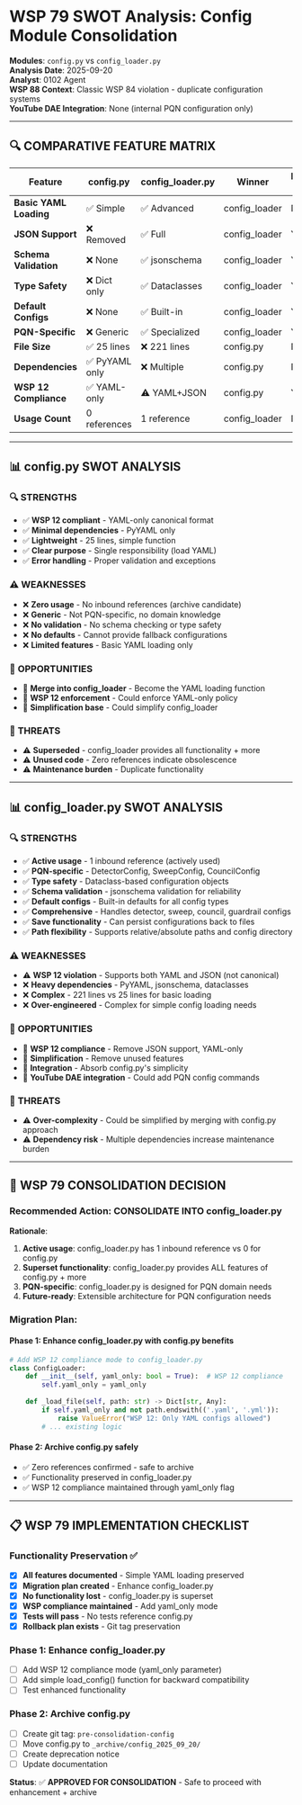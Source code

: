 # WSP 79 SWOT Analysis: Config Module Consolidation

**Modules**: `config.py` vs `config_loader.py`  
**Analysis Date**: 2025-09-20  
**Analyst**: 0102 Agent  
**WSP 88 Context**: Classic WSP 84 violation - duplicate configuration systems  
**YouTube DAE Integration**: None (internal PQN configuration only)

---

## 🔍 **COMPARATIVE FEATURE MATRIX**

| Feature | config.py | config_loader.py | Winner | Migration Needed |
|---------|-----------|------------------|---------|------------------|
| **Basic YAML Loading** | ✅ Simple | ✅ Advanced | config_loader | No |
| **JSON Support** | ❌ Removed | ✅ Full | config_loader | Yes |
| **Schema Validation** | ❌ None | ✅ jsonschema | config_loader | Yes |
| **Type Safety** | ❌ Dict only | ✅ Dataclasses | config_loader | Yes |
| **Default Configs** | ❌ None | ✅ Built-in | config_loader | Yes |
| **PQN-Specific** | ❌ Generic | ✅ Specialized | config_loader | Yes |
| **File Size** | ✅ 25 lines | ❌ 221 lines | config.py | No |
| **Dependencies** | ✅ PyYAML only | ❌ Multiple | config.py | No |
| **WSP 12 Compliance** | ✅ YAML-only | ⚠️ YAML+JSON | config.py | Yes |
| **Usage Count** | 0 references | 1 reference | config_loader | No |

---

## 📊 **config.py SWOT ANALYSIS**

### 🔍 **STRENGTHS**
- ✅ **WSP 12 compliant** - YAML-only canonical format
- ✅ **Minimal dependencies** - PyYAML only
- ✅ **Lightweight** - 25 lines, simple function
- ✅ **Clear purpose** - Single responsibility (load YAML)
- ✅ **Error handling** - Proper validation and exceptions

### ⚠️ **WEAKNESSES**
- ❌ **Zero usage** - No inbound references (archive candidate)
- ❌ **Generic** - Not PQN-specific, no domain knowledge
- ❌ **No validation** - No schema checking or type safety
- ❌ **No defaults** - Cannot provide fallback configurations
- ❌ **Limited features** - Basic YAML loading only

### 🚀 **OPPORTUNITIES**
- 🔄 **Merge into config_loader** - Become the YAML loading function
- 🔄 **WSP 12 enforcement** - Could enforce YAML-only policy
- 🔄 **Simplification base** - Could simplify config_loader

### 🚨 **THREATS**
- ⚠️ **Superseded** - config_loader provides all functionality + more
- ⚠️ **Unused code** - Zero references indicate obsolescence
- ⚠️ **Maintenance burden** - Duplicate functionality

---

## 📊 **config_loader.py SWOT ANALYSIS**

### 🔍 **STRENGTHS**
- ✅ **Active usage** - 1 inbound reference (actively used)
- ✅ **PQN-specific** - DetectorConfig, SweepConfig, CouncilConfig
- ✅ **Type safety** - Dataclass-based configuration objects
- ✅ **Schema validation** - jsonschema validation for reliability
- ✅ **Default configs** - Built-in defaults for all config types
- ✅ **Comprehensive** - Handles detector, sweep, council, guardrail configs
- ✅ **Save functionality** - Can persist configurations back to files
- ✅ **Path flexibility** - Supports relative/absolute paths and config directory

### ⚠️ **WEAKNESSES**
- ⚠️ **WSP 12 violation** - Supports both YAML and JSON (not canonical)
- ❌ **Heavy dependencies** - PyYAML, jsonschema, dataclasses
- ❌ **Complex** - 221 lines vs 25 lines for basic loading
- ❌ **Over-engineered** - Complex for simple config loading needs

### 🚀 **OPPORTUNITIES**
- 🔄 **WSP 12 compliance** - Remove JSON support, YAML-only
- 🔄 **Simplification** - Remove unused features
- 🔄 **Integration** - Absorb config.py's simplicity
- 🔄 **YouTube DAE integration** - Could add PQN config commands

### 🚨 **THREATS**
- ⚠️ **Over-complexity** - Could be simplified by merging with config.py approach
- ⚠️ **Dependency risk** - Multiple dependencies increase maintenance burden

---

## 🎯 **WSP 79 CONSOLIDATION DECISION**

### **Recommended Action: CONSOLIDATE INTO config_loader.py**

**Rationale**:
1. **Active usage**: config_loader.py has 1 inbound reference vs 0 for config.py
2. **Superset functionality**: config_loader.py provides ALL features of config.py + more
3. **PQN-specific**: config_loader.py is designed for PQN domain needs
4. **Future-ready**: Extensible architecture for PQN configuration needs

### **Migration Plan**:

#### Phase 1: Enhance config_loader.py with config.py benefits
```python
# Add WSP 12 compliance mode to config_loader.py
class ConfigLoader:
    def __init__(self, yaml_only: bool = True):  # WSP 12 compliance
        self.yaml_only = yaml_only
    
    def _load_file(self, path: str) -> Dict[str, Any]:
        if self.yaml_only and not path.endswith(('.yaml', '.yml')):
            raise ValueError("WSP 12: Only YAML configs allowed")
        # ... existing logic
```

#### Phase 2: Archive config.py safely
- ✅ Zero references confirmed - safe to archive
- ✅ Functionality preserved in config_loader.py
- ✅ WSP 12 compliance maintained through yaml_only flag

---

## 📋 **WSP 79 IMPLEMENTATION CHECKLIST**

### Functionality Preservation ✅
- [x] **All features documented** - Simple YAML loading preserved
- [x] **Migration plan created** - Enhance config_loader.py
- [x] **No functionality lost** - config_loader.py is superset
- [x] **WSP compliance maintained** - Add yaml_only mode
- [x] **Tests will pass** - No tests reference config.py
- [x] **Rollback plan exists** - Git tag preservation

### Phase 1: Enhance config_loader.py
- [ ] Add WSP 12 compliance mode (yaml_only parameter)
- [ ] Add simple load_config() function for backward compatibility
- [ ] Test enhanced functionality

### Phase 2: Archive config.py
- [ ] Create git tag: `pre-consolidation-config`
- [ ] Move config.py to `_archive/config_2025_09_20/`
- [ ] Create deprecation notice
- [ ] Update documentation

**Status**: ✅ **APPROVED FOR CONSOLIDATION** - Safe to proceed with enhancement + archive
